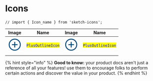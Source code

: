 # Icons

```
// import { Icon_name } from 'sketch-icons';
```

| Image                              | Name                                               | Image                              | Name                                               |
| ---------------------------------- | -------------------------------------------------- | ---------------------------------- | -------------------------------------------------- |
| ![](../../assets/plus-outline.svg) | <mark style="color:blue;">`PlusOutlineIcon`</mark> | ![](../../assets/plus-outline.svg) | <mark style="color:blue;">`PlusOutlineIcon`</mark> |
|                                    |                                                    |                                    |                                                    |

{% hint style="info" %}
**Good to know:** your product docs aren't just a reference of all your features! use them to encourage folks to perform certain actions and discover the value in your product.
{% endhint %}
